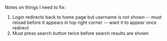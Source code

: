 Notes on things I need to fix: 
1. Login redirects back to home page but username is not shown -- must reload before it appears in top right corner -- want it to appear once redirect 
2. Must press search button twice before search results are shown 